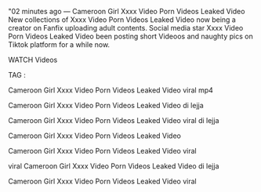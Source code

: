 "02 minutes ago — Cameroon Girl Xxxx Video Porn Videos Leaked Video New collections of Xxxx Video Porn Videos Leaked Video now being a creator on Fanfix uploading adult contents. Social media star Xxxx Video Porn Videos Leaked Video been posting short Videoos and naughty pics on Tiktok platform for a while now.

WATCH Videos

TAG :

Cameroon Girl Xxxx Video Porn Videos Leaked Video viral mp4

Cameroon Girl Xxxx Video Porn Videos Leaked Video di lejja

Cameroon Girl Xxxx Video Porn Videos Leaked Video viral di lejja

Cameroon Girl Xxxx Video Porn Videos Leaked Video

Cameroon Girl Xxxx Video Porn Videos Leaked Video viral

viral Cameroon Girl Xxxx Video Porn Videos Leaked Video di lejja

Cameroon Girl Xxxx Video Porn Videos Leaked Video viral

